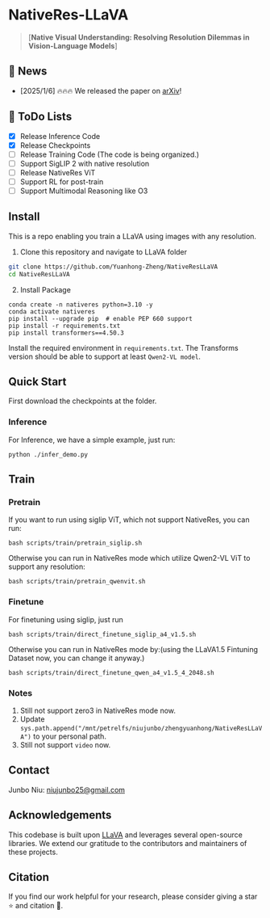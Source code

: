 # NativeRes-LLaVA
>[**Native Visual Understanding: Resolving Resolution Dilemmas in Vision-Language Models**]


## 📰 News
- [2025/1/6] 🔥🔥🔥 We released the paper on [arXiv](http://arxiv.org/abs/2501.03218)!

## 📌 ToDo Lists
- [x] Release Inference Code
- [x] Release Checkpoints
- [ ] Release Training Code (The code is being organized.)
- [ ] Support SigLIP 2 with native resolution
- [ ] Release NativeRes ViT
- [ ] Support RL for post-train
- [ ] Support Multimodal Reasoning like O3

## Install

This is a repo enabling you train a LLaVA using images with any resolution.

1. Clone this repository and navigate to LLaVA folder

```bash
git clone https://github.com/Yuanhong-Zheng/NativeResLLaVA
cd NativeResLLaVA
```

2. Install Package

```Shell
conda create -n nativeres python=3.10 -y
conda activate nativeres
pip install --upgrade pip  # enable PEP 660 support
pip install -r requirements.txt
pip install transformers==4.50.3 
```

Install the required environment in `requirements.txt`. The Transforms version should be able to support at least `Qwen2-VL model`.

## Quick Start
First download the checkpoints at the folder. 

### Inference

For Inference, we have a simple example, just run:

```
python ./infer_demo.py
```

## Train


### Pretrain

If you want to run using siglip ViT, which not support NativeRes, you can run:

```
bash scripts/train/pretrain_siglip.sh
```

Otherwise you can run in NativeRes mode which utilize Qwen2-VL ViT to support any resolution:

```
bash scripts/train/pretrain_qwenvit.sh
```

### Finetune

For finetuning using siglip, just run

```
bash scripts/train/direct_finetune_siglip_a4_v1.5.sh
```

Otherwise you can run in NativeRes mode by:(using the LLaVA1.5 Fintuning Dataset now, you can change it anyway.)

```
bash scripts/train/direct_finetune_qwen_a4_v1.5_4_2048.sh
```

### Notes

1. Still not support zero3 in NativeRes mode now.
2. Update `sys.path.append("/mnt/petrelfs/niujunbo/zhengyuanhong/NativeResLLaVA")` to your personal path.
3. Still not support `video` now.



## Contact
Junbo Niu: niujunbo25@gmail.com


## Acknowledgements
This codebase is built upon [LLaVA](https://github.com/haotian-liu/LLaVA) and leverages several open-source libraries. We extend our gratitude to the contributors and maintainers of these projects.


## Citation
If you find our work helpful for your research, please consider giving a star ⭐ and citation 📝.
```bibtex

```